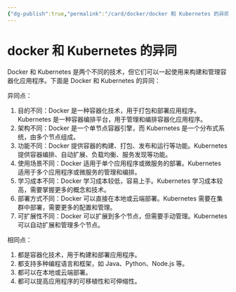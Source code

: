 ```yaml
---
{"dg-publish":true,"permalink":"/card/docker/docker 和 Kubernetes 的异同/","tags":["aigc"],"noteIcon":"2","created":"2023-05-14T23:22:48+08:00","updated":"2024-10-21T16:52:55+08:00"}
---
```



# docker 和 Kubernetes 的异同

Docker 和 Kubernetes 是两个不同的技术，但它们可以一起使用来构建和管理容器化应用程序。下面是 Docker 和 Kubernetes 的异同：

异同点：

1. 目的不同：Docker 是一种容器化技术，用于打包和部署应用程序。Kubernetes 是一种容器编排平台，用于管理和编排容器化应用程序。
2. 架构不同：Docker 是一个单节点容器引擎，而 Kubernetes 是一个分布式系统，由多个节点组成。
3. 功能不同：Docker 提供容器的构建、打包、发布和运行等功能。Kubernetes 提供容器编排、自动扩展、负载均衡、服务发现等功能。
4. 使用场景不同：Docker 适用于单个应用程序或微服务的部署。Kubernetes 适用于多个应用程序或微服务的管理和编排。
5. 学习成本不同：Docker 学习成本较低，容易上手。Kubernetes 学习成本较高，需要掌握更多的概念和技术。
6. 部署方式不同：Docker 可以直接在本地或云端部署。Kubernetes 需要在集群中部署，需要更多的配置和管理。
7. 可扩展性不同：Docker 可以扩展到多个节点，但需要手动管理。Kubernetes 可以自动扩展和管理多个节点。

相同点：

1. 都是容器化技术，用于构建和部署应用程序。
2. 都支持多种编程语言和框架，如 Java、Python、Node.js 等。
3. 都可以在本地或云端部署。
4. 都可以提高应用程序的可移植性和可伸缩性。
